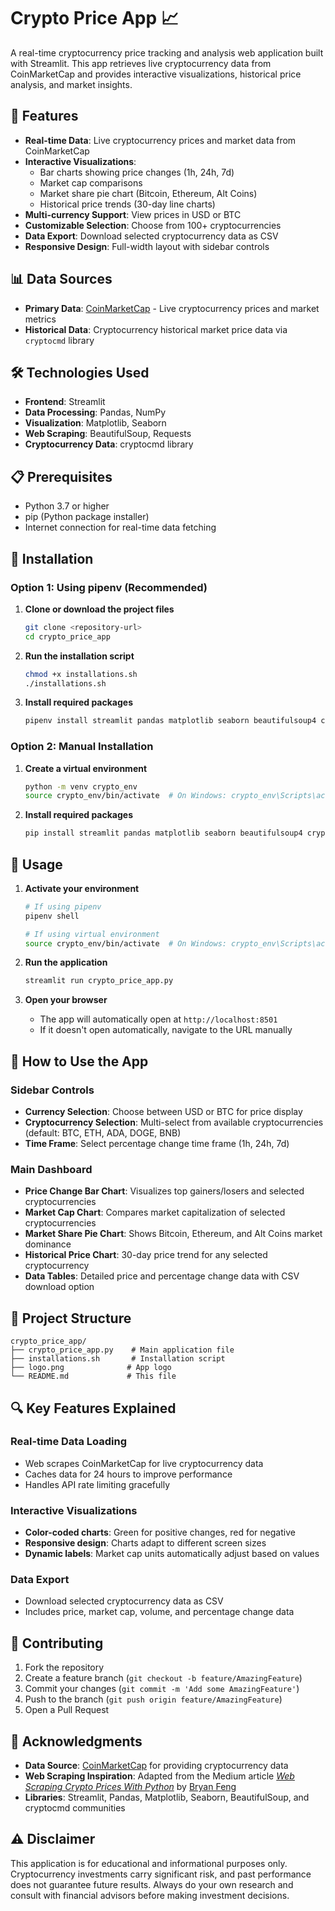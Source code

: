# Crypto Price App 📈

A real-time cryptocurrency price tracking and analysis web application built with Streamlit. This app retrieves live cryptocurrency data from CoinMarketCap and provides interactive visualizations, historical price analysis, and market insights.

## 🚀 Features

- **Real-time Data**: Live cryptocurrency prices and market data from CoinMarketCap
- **Interactive Visualizations**: 
  - Bar charts showing price changes (1h, 24h, 7d)
  - Market cap comparisons
  - Market share pie chart (Bitcoin, Ethereum, Alt Coins)
  - Historical price trends (30-day line charts)
- **Multi-currency Support**: View prices in USD or BTC
- **Customizable Selection**: Choose from 100+ cryptocurrencies
- **Data Export**: Download selected cryptocurrency data as CSV
- **Responsive Design**: Full-width layout with sidebar controls

## 📊 Data Sources

- **Primary Data**: [CoinMarketCap](https://coinmarketcap.com) - Live cryptocurrency prices and market metrics
- **Historical Data**: Cryptocurrency historical market price data via `cryptocmd` library

## 🛠️ Technologies Used

- **Frontend**: Streamlit
- **Data Processing**: Pandas, NumPy
- **Visualization**: Matplotlib, Seaborn
- **Web Scraping**: BeautifulSoup, Requests
- **Cryptocurrency Data**: cryptocmd library

## 📋 Prerequisites

- Python 3.7 or higher
- pip (Python package installer)
- Internet connection for real-time data fetching

## 🔧 Installation

### Option 1: Using pipenv (Recommended)

1. **Clone or download the project files**
   ```bash
   git clone <repository-url>
   cd crypto_price_app
   ```

2. **Run the installation script**
   ```bash
   chmod +x installations.sh
   ./installations.sh
   ```

3. **Install required packages**
   ```bash
   pipenv install streamlit pandas matplotlib seaborn beautifulsoup4 cryptocmd pillow
   ```

### Option 2: Manual Installation

1. **Create a virtual environment**
   ```bash
   python -m venv crypto_env
   source crypto_env/bin/activate  # On Windows: crypto_env\Scripts\activate
   ```

2. **Install required packages**
   ```bash
   pip install streamlit pandas matplotlib seaborn beautifulsoup4 cryptocmd pillow
   ```

## 🚀 Usage

1. **Activate your environment**
   ```bash
   # If using pipenv
   pipenv shell
   
   # If using virtual environment
   source crypto_env/bin/activate  # On Windows: crypto_env\Scripts\activate
   ```

2. **Run the application**
   ```bash
   streamlit run crypto_price_app.py
   ```

3. **Open your browser**
   - The app will automatically open at `http://localhost:8501`
   - If it doesn't open automatically, navigate to the URL manually

## 📱 How to Use the App

### Sidebar Controls
- **Currency Selection**: Choose between USD or BTC for price display
- **Cryptocurrency Selection**: Multi-select from available cryptocurrencies (default: BTC, ETH, ADA, DOGE, BNB)
- **Time Frame**: Select percentage change time frame (1h, 24h, 7d)

### Main Dashboard
- **Price Change Bar Chart**: Visualizes top gainers/losers and selected cryptocurrencies
- **Market Cap Chart**: Compares market capitalization of selected cryptocurrencies
- **Market Share Pie Chart**: Shows Bitcoin, Ethereum, and Alt Coins market dominance
- **Historical Price Chart**: 30-day price trend for any selected cryptocurrency
- **Data Tables**: Detailed price and percentage change data with CSV download option

## 📁 Project Structure

```
crypto_price_app/
├── crypto_price_app.py    # Main application file
├── installations.sh       # Installation script
├── logo.png              # App logo
└── README.md             # This file
```

## 🔍 Key Features Explained

### Real-time Data Loading
- Web scrapes CoinMarketCap for live cryptocurrency data
- Caches data for 24 hours to improve performance
- Handles API rate limiting gracefully

### Interactive Visualizations
- **Color-coded charts**: Green for positive changes, red for negative
- **Responsive design**: Charts adapt to different screen sizes
- **Dynamic labels**: Market cap units automatically adjust based on values

### Data Export
- Download selected cryptocurrency data as CSV
- Includes price, market cap, volume, and percentage change data

## 🤝 Contributing

1. Fork the repository
2. Create a feature branch (`git checkout -b feature/AmazingFeature`)
3. Commit your changes (`git commit -m 'Add some AmazingFeature'`)
4. Push to the branch (`git push origin feature/AmazingFeature`)
5. Open a Pull Request


## 🙏 Acknowledgments

- **Data Source**: [CoinMarketCap](https://coinmarketcap.com) for providing cryptocurrency data
- **Web Scraping Inspiration**: Adapted from the Medium article *[Web Scraping Crypto Prices With Python](https://towardsdatascience.com/web-scraping-crypto-prices-with-python-41072ea5b5bf)* by [Bryan Feng](https://medium.com/@bryanf)
- **Libraries**: Streamlit, Pandas, Matplotlib, Seaborn, BeautifulSoup, and cryptocmd communities

## ⚠️ Disclaimer

This application is for educational and informational purposes only. Cryptocurrency investments carry significant risk, and past performance does not guarantee future results. Always do your own research and consult with financial advisors before making investment decisions.

